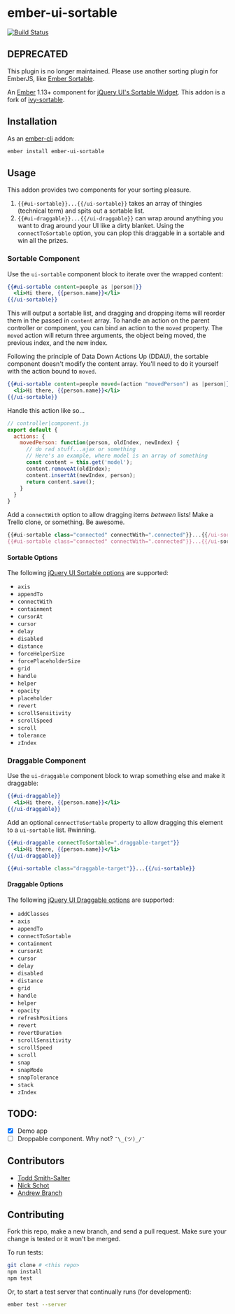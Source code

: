 # ember-ui-sortable

[![Build Status](https://travis-ci.org/12StarsMedia/ember-ui-sortable.svg?branch=master)](https://travis-ci.org/12StarsMedia/ember-ui-sortable)

## DEPRECATED

This plugin is no longer maintained. Please use another sorting plugin for EmberJS, like [Ember Sortable](https://emberobserver.com/addons/ember-sortable).

An [Ember](http://emberjs.com) 1.13+ component for [jQuery UI's Sortable Widget](http://jqueryui.com/sortable/). This addon is a fork of [ivy-sortable](https://github.com/IvyApp/ivy-sortable).


## Installation

As an [ember-cli](http://www.ember-cli.com) addon:

```sh
ember install ember-ui-sortable
```

## Usage

This addon provides two components for your sorting pleasure.

1. `{{#ui-sortable}}...{{/ui-sortable}}` takes an array of thingies (technical term) and spits out a sortable list. 
2. `{{#ui-draggable}}...{{/ui-draggable}}` can wrap around anything you want to drag around your UI like a dirty blanket. Using the `connectToSortable` option, you can plop this draggable in a sortable and win all the prizes.


### Sortable Component

Use the `ui-sortable` component block to iterate over the wrapped content:

```handlebars
{{#ui-sortable content=people as |person|}}
  <li>Hi there, {{person.name}}</li>
{{/ui-sortable}}
```

This will output a sortable list, and dragging and dropping items will reorder them in the passed in `content` array. To handle an action on the parent controller or component, you can bind an action to the `moved` property. The `moved` action will return three arguments, the object being moved, the previous index, and the new index. 

Following the principle of Data Down Actions Up (DDAU), the sortable component doesn't modify the content array. You'll need to do it yourself with the action bound to `moved`.

```handlebars
{{#ui-sortable content=people moved=(action "movedPerson") as |person|}}
  <li>Hi there, {{person.name}}</li>
{{/ui-sortable}}
```

Handle this action like so...

```js
// controller|component.js
export default {
  actions: {
    movedPerson: function(person, oldIndex, newIndex) {
      // do rad stuff...ajax or something
      // Here's an example, where model is an array of something
      const content = this.get('model'); 
      content.removeAt(oldIndex);
      content.insertAt(newIndex, person);
      return content.save();
    }
  }
}
```

Add a `connectWith` option to allow dragging items _between_ lists! Make a Trello clone, or something. Be awesome.

```js
{{#ui-sortable class="connected" connectWith=".connected"}}...{{/ui-sortable}}
{{#ui-sortable class="connected" connectWith=".connected"}}...{{/ui-sortable}}
```

#### Sortable Options

The following [jQuery UI Sortable options](http://api.jqueryui.com/sortable/#options) are supported:

  * `axis`
  * `appendTo`
  * `connectWith`
  * `containment`
  * `cursorAt`
  * `cursor`
  * `delay`
  * `disabled`
  * `distance`
  * `forceHelperSize`
  * `forcePlaceholderSize`
  * `grid`
  * `handle`
  * `helper`
  * `opacity`
  * `placeholder`
  * `revert`
  * `scrollSensitivity`
  * `scrollSpeed`
  * `scroll`
  * `tolerance`
  * `zIndex`

### Draggable Component

Use the `ui-draggable` component block to wrap something else and make it draggable:

```handlebars
{{#ui-draggable}}
  <li>Hi there, {{person.name}}</li>
{{/ui-draggable}}
```

Add an optional `connectToSortable` property to allow dragging this element to a `ui-sortable` list. #winning.

```handlebars
{{#ui-draggable connectToSortable=".draggable-target"}}
  <li>Hi there, {{person.name}}</li>
{{/ui-draggable}}

{{#ui-sortable class="draggable-target"}}...{{/ui-sortable}}
```


#### Draggable Options

The following [jQuery UI Draggable options](http://api.jqueryui.com/draggable/#options) are supported:

  * `addClasses`
  * `axis`
  * `appendTo`
  * `connectToSortable`
  * `containment`
  * `cursorAt`
  * `cursor`
  * `delay`
  * `disabled`
  * `distance`
  * `grid`
  * `handle`
  * `helper`
  * `opacity`
  * `refreshPositions`
  * `revert`
  * `revertDuration`
  * `scrollSensitivity`
  * `scrollSpeed`
  * `scroll`
  * `snap`
  * `snapMode`
  * `snapTolerance`
  * `stack`
  * `zIndex`

## TODO:

- [x] Demo app
- [ ] Droppable component. Why not? `¯\_(ツ)_/¯`

## Contributors

- [Todd Smith-Salter](https://github.com/ToddSmithSalter)
- [Nick Schot](https://github.com/nickschot)
- [Andrew Branch](https://github.com/andrewbranch)

## Contributing

Fork this repo, make a new branch, and send a pull request. Make sure your change is tested or it won't be merged.

To run tests:

```sh
git clone # <this repo>
npm install
npm test
```

Or, to start a test server that continually runs (for development):

```sh
ember test --server
```
